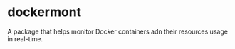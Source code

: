 # dockermont
A package that helps monitor Docker containers adn their resources usage in real-time.
